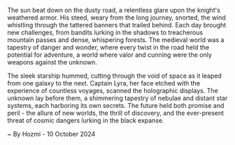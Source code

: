 
The sun beat down on the dusty road, a relentless glare upon the knight's weathered armor. His steed, weary from the long journey, snorted, the wind whistling through the tattered banners that trailed behind. Each day brought new challenges, from bandits lurking in the shadows to treacherous mountain passes and dense, whispering forests. The medieval world was a tapestry of danger and wonder, where every twist in the road held the potential for adventure, a world where valor and cunning were the only weapons against the unknown. 

The sleek starship hummed, cutting through the void of space as it leaped from one galaxy to the next. Captain Lyra, her face etched with the experience of countless voyages, scanned the holographic displays. The unknown lay before them, a shimmering tapestry of nebulae and distant star systems, each harboring its own secrets. The future held both promise and peril - the allure of new worlds, the thrill of discovery, and the ever-present threat of cosmic dangers lurking in the black expanse. 

~ By Hozmi - 10 October 2024
